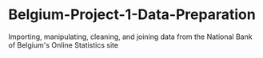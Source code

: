 # Belgium-Project-1-Data-Preparation
Importing, manipulating, cleaning, and joining data from the National Bank of Belgium's Online Statistics site
